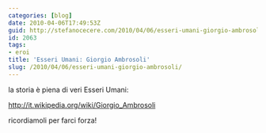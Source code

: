 ```yaml
---
categories: [blog]
date: 2010-04-06T17:49:53Z
guid: http://stefanocecere.com/2010/04/06/esseri-umani-giorgio-ambrosoli/
id: 2063
tags:
- eroi
title: 'Esseri Umani: Giorgio Ambrosoli'
slug: /2010/04/06/esseri-umani-giorgio-ambrosoli/
---
```


la storia è piena di veri Esseri Umani:
  
<http://it.wikipedia.org/wiki/Giorgio_Ambrosoli>

ricordiamoli per farci forza!